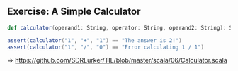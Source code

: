 ## Exercise: A Simple Calculator

```scala
def calculator(operand1: String, operator: String, operand2: String): String
```

```scala
assert(calculator("1", "+", "1") == "The answer is 2!")
assert(calculator("1", "/", "0") == "Error calculating 1 / 1")
```

=> https://github.com/SDRLurker/TIL/blob/master/scala/06/Calculator.scala

